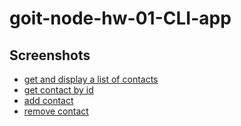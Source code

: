 # goit-node-hw-01-CLI-app

## Screenshots

- <a href="https://monosnap.com/file/1P9fCvo9InqZtvd5PfdNAPotS2HFEm" target="_blank" rel="noopener noreferrer">
  get and display a list of contacts</a>

- <a href="https://monosnap.com/file/7iB5bgazx33HwPqkE6oztGdaacHSOD" target="_blank" rel="noopener noreferrer">
  get contact by id </a>

- <a href="https://monosnap.com/file/2S9PNqnStY4HfSk5e7uEpBrbS72Reb" target="_blank" rel="noopener noreferrer">
  add contact</a>

- <a href="https://monosnap.com/file/hB9QKFXMqOPf7uH2cpxAwVgdpQTCbq" target="_blank" rel="noopener noreferrer">
  remove contact</a>
